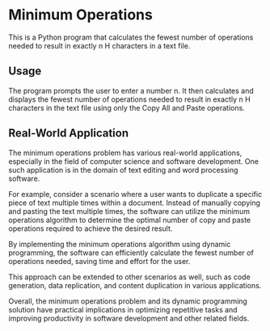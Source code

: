 # Minimum Operations

This is a Python program that calculates the fewest number of operations needed to result in exactly n H characters in a text file.


## Usage

The program prompts the user to enter a number n. It then calculates and displays the fewest number of operations needed to result in exactly n H characters in the text file using only the Copy All and Paste operations.

## Real-World Application

The minimum operations problem has various real-world applications, especially in the field of computer science and software development. One such application is in the domain of text editing and word processing software.

For example, consider a scenario where a user wants to duplicate a specific piece of text multiple times within a document. Instead of manually copying and pasting the text multiple times, the software can utilize the minimum operations algorithm to determine the optimal number of copy and paste operations required to achieve the desired result.

By implementing the minimum operations algorithm using dynamic programming, the software can efficiently calculate the fewest number of operations needed, saving time and effort for the user.

This approach can be extended to other scenarios as well, such as code generation, data replication, and content duplication in various applications.

Overall, the minimum operations problem and its dynamic programming solution have practical implications in optimizing repetitive tasks and improving productivity in software development and other related fields.
